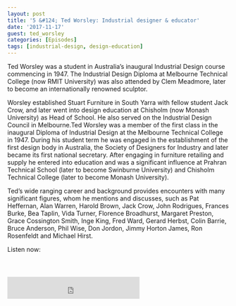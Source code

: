 ```yaml
---
layout: post
title: '5 &#124; Ted Worsley: Industrial designer & educator'
date: '2017-11-17'
guest: ted_worsley
categories: [Episodes]
tags: [industrial-design, design-education]
---
```


Ted Worsley was a student in Australia’s inaugural Industrial Design course
commencing in 1947. The Industrial Design Diploma at Melbourne Technical College
(now RMIT University) was also attended by Clem Meadmore, later to become an
internationally renowned sculptor.

Worsley established Stuart Furniture in South Yarra with fellow student Jack
Crow, and later went into design education at Chisholm (now Monash University)
as Head of School. He also served on the Industrial Design Council in
Melbourne.Ted Worsley was a member of the first class in the inaugural Diploma
of Industrial Design at the Melbourne Technical College in 1947. During his
student term he was engaged in the establishment of the first design body in
Australia, the Society of Designers for Industry and later became its first
national secretary. After engaging in furniture retailing and supply he entered
into education and was a significant influence at Prahran Technical School
(later to become Swinburne University) and Chisholm Technical College (later to
become Monash University).

Ted’s wide ranging career and background provides encounters with many
significant figures, whom he mentions and discusses, such as Pat Heffernan, Alan
Warren, Harold Brown, Jack Crow, John Rodrigues, Frances Burke, Bea Taplin, Vida
Turner, Florence Broadhurst, Margaret Preston, Grace Cossington Smith, Inge
King, Fred Ward, Gerard Herbst, Colin Barrie, Bruce Anderson, Phil Wise, Don
Jordon, Jimmy Horton James, Ron Rosenfeldt and Michael Hirst.

Listen now:
<div class="responsive-embed" style="padding-top: 8%;">
  <iframe src="https://archive.org/embed/designconv-2017-11-17-episode-005-ted-worsley" class="responsive-embed-item" height="50" frameborder="0" webkitallowfullscreen="true" mozallowfullscreen="true" allowfullscreen></iframe>
</div>

